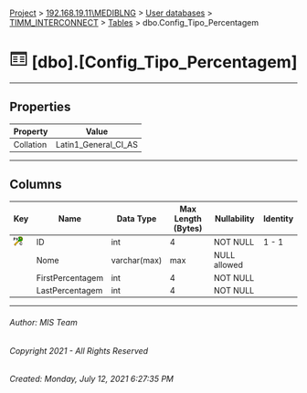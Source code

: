 #### 

[Project](../../../../index.md) > [192.168.19.11\\MEDIBLNG](../../../index.md) > [User databases](../../index.md) > [TIMM_INTERCONNECT](../index.md) > [Tables](Tables.md) > dbo.Config_Tipo_Percentagem

# ![Tables](../../../../Images/Table32.png) [dbo].[Config_Tipo_Percentagem]

---

## <a name="#properties"></a>Properties

| Property | Value |
|---|---|
| Collation | Latin1_General_CI_AS |


---

## <a name="#columns"></a>Columns

| Key | Name | Data Type | Max Length (Bytes) | Nullability | Identity |
|---|---|---|---|---|---|
| [![Cluster Primary Key PK_Config_Tipo_Percentagem: ID](../../../../Images/pkcluster.png)](#indexes) | ID | int | 4 | NOT NULL | 1 - 1 |
|  | Nome | varchar(max) | max | NULL allowed |  |
|  | FirstPercentagem | int | 4 | NOT NULL |  |
|  | LastPercentagem | int | 4 | NOT NULL |  |


---

###### Author:  MIS Team

###### Copyright 2021 - All Rights Reserved

###### Created: Monday, July 12, 2021 6:27:35 PM

